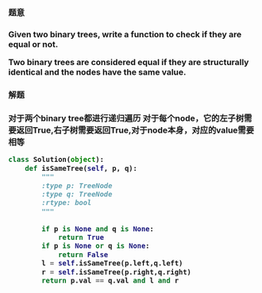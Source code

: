 <h3>题意<h3>
<p>
Given two binary trees, write a function to check if they are equal or not.

Two binary trees are considered equal if they are structurally identical and the nodes have the same value.
<p>




<h3>解题<h3>
<p>
对于两个binary tree都进行递归遍历
对于每个node，它的左子树需要返回True,右子树需要返回True,对于node本身，对应的value需要相等
<p>




```python
class Solution(object):
    def isSameTree(self, p, q):
        """
        :type p: TreeNode
        :type q: TreeNode
        :rtype: bool
        """
    
        if p is None and q is None:
            return True
        if p is None or q is None:
            return False
        l = self.isSameTree(p.left,q.left)
        r = self.isSameTree(p.right,q.right)
        return p.val == q.val and l and r

```


